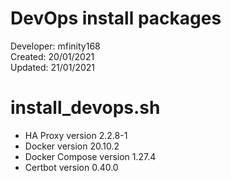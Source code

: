 # DevOps install packages

Developer: mfinity168  
Created: 20/01/2021  
Updated: 21/01/2021

# install_devops.sh

- HA Proxy version 2.2.8-1
- Docker version 20.10.2
- Docker Compose version 1.27.4
- Certbot version 0.40.0
